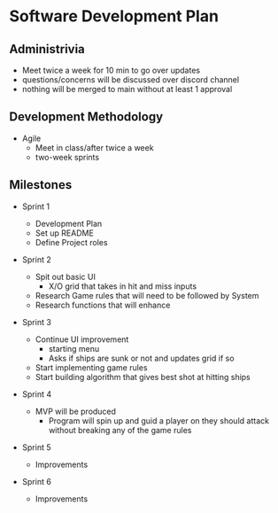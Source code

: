 # Software Development Plan

## Administrivia
* Meet twice a week for 10 min to go over updates
* questions/concerns will be discussed over  discord channel
* nothing  will be merged to main without at least 1 approval

## Development Methodology
* Agile
  * Meet in class/after twice a week
  * two-week sprints

## Milestones
* Sprint 1
  * Development Plan
  * Set up README
  * Define Project roles

* Sprint 2
  * Spit out basic UI
    * X/O grid that takes in hit and miss inputs
  * Research Game rules that will need to be followed by System
  * Research functions that will enhance

* Sprint 3
  * Continue UI improvement
    * starting menu
    * Asks if ships are sunk or not and updates grid if so
  * Start implementing game rules
  * Start building algorithm that gives best shot at hitting ships

* Sprint 4
  * MVP will be produced
    * Program will spin up and guid a player on they should attack without breaking any of the game rules

* Sprint 5
  * Improvements

* Sprint 6
  * Improvements